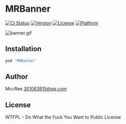 # MRBanner

[![CI Status](https://img.shields.io/travis/301063915@qq.com/MRBanner.svg?style=flat)](https://travis-ci.org/301063915@qq.com/MRBanner)
[![Version](https://img.shields.io/cocoapods/v/MRBanner.svg?style=flat)](https://cocoapods.org/pods/MRBanner)
[![License](https://img.shields.io/cocoapods/l/MRBanner.svg?style=flat)](https://cocoapods.org/pods/MRBanner)
[![Platform](https://img.shields.io/cocoapods/p/MRBanner.svg?style=flat)](https://cocoapods.org/pods/MRBanner)



![banner.gif](https://upload-images.jianshu.io/upload_images/1755091-a741a7e1b5527c83.gif?imageMogr2/auto-orient/strip)



## Installation

```ruby
pod 'MRBanner'
```

## Author

MccRee 301063915@qq.com

## License

WTFPL – Do What the Fuck You Want to Public License



